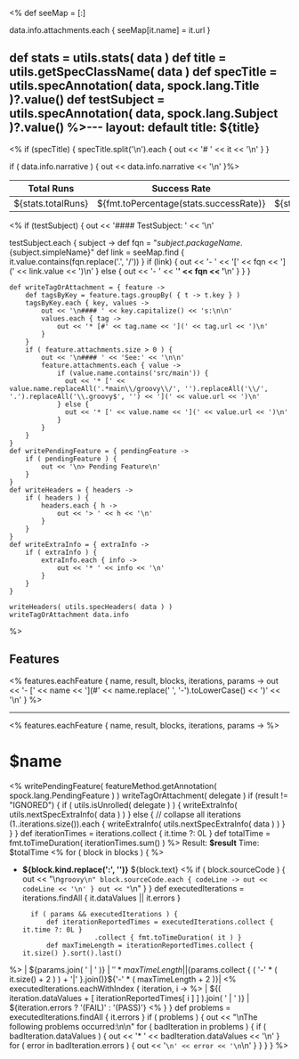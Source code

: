 <%
  def seeMap = [:] 

  data.info.attachments.each {
    seeMap[it.name] = it.url
  }

  def stats = utils.stats( data )
  def title = utils.getSpecClassName( data )
  def specTitle = utils.specAnnotation( data, spock.lang.Title )?.value()
  def testSubject = utils.specAnnotation( data, spock.lang.Subject )?.value()
%>---
layout: default
title: ${title}
---
<%
if (specTitle) {
  specTitle.split('\n').each { out << '# ' << it << '\n' }
}

if ( data.info.narrative ) {
  out << data.info.narrative << '\n'
}%>

| Total Runs         | Success Rate                           | Failures          | Errors          | Skipped          | Total time (ms)                   |
|--------------------|----------------------------------------|-------------------|-----------------|------------------|-----------------------------------|
| ${stats.totalRuns} | ${fmt.toPercentage(stats.successRate)} | ${stats.failures} | ${stats.errors} | ${stats.skipped} | ${fmt.toTimeDuration(stats.time)} |

<%
if (testSubject) {
  out << '#### TestSubject: ' << '\n'

  testSubject.each { subject ->
    def fqn = "${subject.packageName}.${subject.simpleName}"
    def link = seeMap.find { it.value.contains(fqn.replace('.', '/')) }
    if (link) {
      out << '- ' << '[' << fqn << '](' << link.value << ')\n'
    } else {
      out << '- ' << '**' << fqn << '**\n'
    }
  }
}

    def writeTagOrAttachment = { feature ->
        def tagsByKey = feature.tags.groupBy( { t -> t.key } )
        tagsByKey.each { key, values ->
            out << '\n#### ' << key.capitalize() << 's:\n\n'
            values.each { tag ->
                out << '* [#' << tag.name << '](' << tag.url << ')\n'
            }
        }
        if ( feature.attachments.size > 0 ) {
            out << '\n#### ' << 'See:' << '\n\n'
            feature.attachments.each { value ->
                if (value.name.contains('src/main')) {
                  out << '* [' << value.name.replaceAll('.*main\\/groovy\\/', '').replaceAll('\\/', '.').replaceAll('\\.groovy$', '') << '](' << value.url << ')\n'
                } else {
                  out << '* [' << value.name << '](' << value.url << ')\n'
                }
            } 
        }
    }
    def writePendingFeature = { pendingFeature ->
        if ( pendingFeature ) {
            out << '\n> Pending Feature\n'
        }
    }
    def writeHeaders = { headers ->
        if ( headers ) {
            headers.each { h ->
                out << '> ' << h << '\n'
            }
        }
    }
    def writeExtraInfo = { extraInfo ->
        if ( extraInfo ) {
            extraInfo.each { info ->
                out << '* ' << info << '\n'
            }
        }
    }

    writeHeaders( utils.specHeaders( data ) )
    writeTagOrAttachment data.info
%>

## Features
<%
features.eachFeature { name, result, blocks, iterations, params ->
  out << '- [' << name << '](#' << name.replace(' ', '-').toLowerCase() << ')' << '\n'
}
%>

----------------------------------

<%
    features.eachFeature { name, result, blocks, iterations, params ->
%>
# $name
<%
 writePendingFeature( featureMethod.getAnnotation( spock.lang.PendingFeature ) )
 writeTagOrAttachment( delegate )
 if (result != "IGNORED") {
      if ( utils.isUnrolled( delegate ) ) {
          writeExtraInfo( utils.nextSpecExtraInfo( data ) )
      } else {
          // collapse all iterations
          (1..iterations.size()).each {
              writeExtraInfo( utils.nextSpecExtraInfo( data ) )
          }
     }
 }
 def iterationTimes = iterations.collect { it.time ?: 0L }
 def totalTime = fmt.toTimeDuration( iterationTimes.sum() )
%>
Result: **$result**
Time: $totalTime
<%
        for ( block in blocks ) {
 %>
* __${block.kind.replace(':', '')}__ ${block.text}
<%
          if ( block.sourceCode ) {
              out << "\n```groovy\n"
              block.sourceCode.each { codeLine ->
                  out << codeLine << '\n'
              }
              out << "```\n"
          }
        }
        def executedIterations = iterations.findAll { it.dataValues || it.errors }
        
        if ( params && executedIterations ) {
            def iterationReportedTimes = executedIterations.collect { it.time ?: 0L }
                        .collect { fmt.toTimeDuration( it ) }
            def maxTimeLength = iterationReportedTimes.collect { it.size() }.sort().last()
 %>
 | ${params.join( ' | ' )} | ${' ' * maxTimeLength} |
 |${params.collect { ( '-' * ( it.size() + 2 ) ) + '|' }.join()}${'-' * ( maxTimeLength + 2 )}|
<%
            executedIterations.eachWithIndex { iteration, i -> 
%> | ${( iteration.dataValues + [ iterationReportedTimes[ i ] ] ).join( ' | ' )} | ${iteration.errors ? '(FAIL)' : '(PASS)'}
<%          }
        }
        def problems = executedIterations.findAll { it.errors }
        if ( problems ) {
            out << "\nThe following problems occurred:\n\n"
            for ( badIteration in problems ) {
                if ( badIteration.dataValues ) {
                    out << '* ' << badIteration.dataValues << '\n'
                }
                for ( error in badIteration.errors ) {
                    out << '```\n' << error << '\n```\n'
                }
            }
        }
    }
 %>
